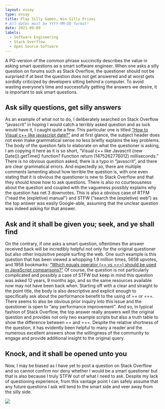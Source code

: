 ```yaml
---
layout: essay
type: essay
title: Play Silly Games, Win Silly Prizes
# All dates must be YYYY-MM-DD format!
date: 2021-09-09
labels:
  - Software Engineering
  - Stack Overflow
  - Open Source Software
---
```



A PG-version of the common phrase succinctly describes the value in asking smart questions as a smart software engineer. When one asks a silly question on forums such as Stack Overflow, the questioner should not be surprised if at best the question does not get answered and at worst gets sordidly criticized by developers sitting behind a computer. To avoid wasting everyone’s time and successfully getting the answers we desire, it is important to ask smart questions.

## Ask silly questions, get silly answers

As an example of what not to do, I deliberately searched on Stack Overflow “javascrit” in hoping I would catch a terribly asked question and as luck would have it, I caught quite a few. This particular one is titled [“How to Visual c++ like javascript date?”](https://stackoverflow.com/questions/39798589/how-to-visual-c-like-javascript-date) and at first glance, the subject header does not even make grammatical sense no less briefly explains the key problems. The body of the question fails to elaborate on what the questioner is asking, I am copying it here as it is so short, “Visual c++ like Javascrit (new Date()).getTime() function? Function return (1475262776012) milliseconds.” There is no obvious question asked, there is a typo in “javascrit”, and there are clear grammatical errors. And expectedly so, there are multiple comments lamenting about how terrible the question is, with one even stating that it is obvious the questioner is new to Stack Overflow and that they should know how to ask questions. There is also no courteousness about the question and coupled with the vagueness possibly explains why the question has net 3 downvotes. This is also a obvious case of RTFM (“read the (expletive) manual”) and STFW (“search the (expletive) web”) as the top answer was easily Google-able, assuming that the unclear question was indeed asking for that answer.

## Ask and it shall be given you; seek, and ye shall find

On the contrary, if one asks a smart question, oftentimes the answer received back will be incredibly helpful not only for the original questioner but also other inquisitive people surfing the web. One such example is this question that has been viewed a whopping 1.9 million times, 5658 upvotes, and 1958 bookmarks: [“Which equals operator (== vs ===) should be used in JavaScript comparisons?”](https://stackoverflow.com/questions/359494/which-equals-operator-vs-should-be-used-in-javascript-comparisons) Of course, the question is not particularly complicated and possibly a case of STFW but keep in mind this question was asked 12 years, 9 months ago, and so the same resources available now may not have been back when. Starting off with a clear and straight to the point title, the body is also descriptive and explicit enough to specifically ask about the performance benefit to the using of == or ===. There seems to also be obvious prior inquiry into this issue and the questioner is open to “any performance improvement”. And so, in typical fashion of Stack Overflow, the top answer really answers well the original question and provides not only two example scripts but also a truth table to show the difference between == and ===. Despite the relative shortness of the question, it has evidently been helpful to many a reader and the numerous excellent answers show the willingness of the community to engage and provide additional insight to the original query.

## Knock, and it shall be opened unto you

Now, I may be biased as I have yet to post a question on Stack Overflow and so cannot confirm nor deny whether I would be a smart questioner but that is also because I truly STFW out of what I need to ask. Despite my lack of questioning experience, from this vantage point I can safely assume that any future questions I ask will tend to the smart side and veer away from the silly side.

<img class="ui medium left floated rounded image" src="../images/stack-overflow-happy.png">
